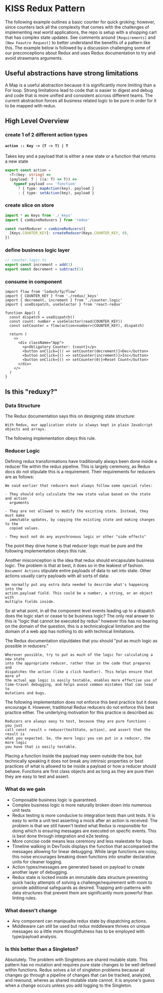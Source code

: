# KISS Redux Pattern
The following example outlines a basic counter for quick groking; however, since
counters lack all the complexity that comes with the challenges of implementing
real world applications, the repo is setup with a shopping cart that has complex
state updates. See comments around `[Requirements]` and `[New Feautre Request]`
to better understand the benefits of a pattern like this. The example below is
followed by a discussion challenging some of our preconceptions about Redux and
uses Redux documentation to try and avoid strawmans arguments.

## Useful abstractions have strong limitations

A Map is a useful abstraction because it is significantly more limiting than a
For loop. Strong limitations lead to code that is easier to digest and debug and
code that is more unified and consistent accross different teams. The current
abstraction forces all business related logic to be pure in order for it to be
mapped with redux.

## High Level Overview

### create 1 of 2 different action types

#### `action :: Key -> (T -> T) | T`

Takes key and a payload that is either a new state or a function that returns a
new state

```ts
export const action =
  <T>(key: string) =>
  (payload: T | ((a: T) => T)) =>
    typeof payload === 'function'
      ? { type: mapAction(key), payload }
      : { type: setAction(key), payload }
```

### create slice on store

```ts
import * as Keys from './_keys'
import { combineReducers } from 'redux'

const rootReducer = combineReducers({
  [Keys.COUNTER_KEY]: createReducer(Keys.COUNTER_KEY, 0),
})
```

### define business logic layer

```ts
// counter.logic.ts
export const increment = add(1)
export const decrement = subtract(1)
```

### consume in component

```tsx
import flow from 'lodash/fp/flow'
import { COUNTER_KEY } from './redux/_keys'
import { decrement, increment } from './counter.logic'
import { useDispatch, useSelector } from 'react-redux'

function App() {
  const dispatch = useDispatch()
  const count: number = useSelector(read(COUNTER_KEY))
  const setCounter = flow(action<number>(COUNTER_KEY), dispatch)

  return (
    <>
      <div className="App">
        <p>Obligatory Counter: {count}</p>
        <button onClick={() => setCounter(decrement)}>Dec</button>
        <button onClick={() => setCounter(increment)}>Inc</button>
        <button onClick={() => setCounter(0)}>Reset Count</button>
      </div>
    </>
  )
}
```

## Is this "reduxy?"

### Data Structure

The Redux documentation says this on designing state structure:

```
With Redux, our application state is always kept in plain JavaScript objects and arrays.
```

The following implementation obeys this rule.

### Reducer Logic

Defining redux transformations have traditionally always been done inside a
reducer file within the redux pipeline. This is largely ceremony, as Redux docs
do not stipulate this is a requirement. Their requirements for reducers are as
follows:

```
We said earlier that reducers must always follow some special rules:

- They should only calculate the new state value based on the state and action
  arguments

- They are not allowed to modify the existing state. Instead, they must make
  immutable updates, by copying the existing state and making changes to the
  copied values.

- They must not do any asynchronous logic or other "side effects"
```

The point they drive home is that reducer logic must be pure and the following
implementation obeys this rule.

Another misconception is the idea that redux should encapsulate business logic.
The problem is that at best, it does so in the leakiest of fashion. `Document Actions` stipulate entire payloads of data to set into state. Other actions
usually carry payloads with all sorts of data:

```
We normally put any extra data needed to describe what's happening into the
action.payload field. This could be a number, a string, or an object with
multiple fields inside.
```

So at what point, in all the component level events leading up to a dispatch
does the logic start or cease to be business logic? The only real answer to this
is "logic that cannot be executed by redux" however this has no bearing on the
domain of the question, this is a technicalogical limitation and the domain of
a web app has nothing to do with technical limitations.

The Redux documentation stipuldates that you should "put as much logic as
possible in reducers."

```
Wherever possible, try to put as much of the logic for calculating a new state
into the appropriate reducer, rather than in the code that prepares and
dispatches the action (like a click handler). This helps ensure that more of
the actual app logic is easily testable, enables more effective use of
time-travel debugging, and helps avoid common mistakes that can lead to
mutations and bugs.
```

The following implementation does not enforce this best practice but it does
encourage it. However, traditional Redux reducers do not enforce this best
practice either. The underlying motivation for this practice is described as:

```
Reducers are always easy to test, because they are pure functions - you just
call const result = reducer(testState, action), and assert that the result is
what you expected. So, the more logic you can put in a reducer, the more logic
you have that is easily testable.
```

Placing a function inside the payload may seem outside the box, but technically
speaking it does not break any intrinsic properties or best practices of what is
allowed to be inside a payload or how a reducer should behave. Functions are
first class objects and as long as they are pure then they are easy to test and
assert.

### What do we gain

- Composable business logic is guaranteed.
- Complex business logic is more naturally broken down into numerous unit tests
- Redux testing is more conducive to integration tests than unit tests. It is
  easy to write a unit test asserting a mock after an action is received. The
  problem is that we still haven't tested what Redux is responsible for doing
  which is ensuring messages are executed on specfic events. This is best done
  through integration and e2e testing.
- More concise code means less ceremony and less realestate for bugs.
- Timeline walking in DevTools displays the function that accompanied the
  messages allowing for linear debugging. While large functions are noisy, this
  noise encourages breaking down functions into smaller declarative units for 
  cleaner logging.
- Action types/messages are generated based on payload to create another layer
  of debugging.
- Redux state is locked inside an immutable data structure preventing quick
  hacky attempts of solving a challenge/requirement with room to provide
  additional safeguards as desired. Trapping anti-patterns with data structures
  that prevent them are significantly more powerful than linting rules.

### What doesn't change

- Any component can manipualte redux state by dispatching actions.
- Middleware can still be used but redux middleware thrives on unique messages
  so a little more thoughtfulness has to be employed with type/payload analysis.

### Is this better than a Singleton?

Absolutely. The problem with Singletons are shared mutable state. This pattern
has no mutation and requires pure state changes to be well defined within
functions. Redux solves a lot of singleton problems because all changes go
through a pipeline of changes that can be tracked, analyzed, and rewound,
wheres as shared mutable state cannot. It is anyone's guess when a change
occurs unless you add logging to the Singleton.

